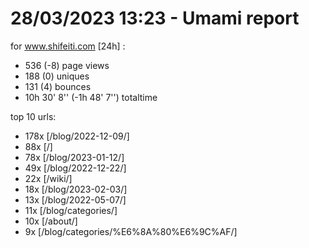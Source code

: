# 28/03/2023 13:23 - Umami report
for www.shifeiti.com [24h] :

 - 536 (-8) page views
 - 188 (0) uniques
 - 131 (4) bounces
 - 10h 30' 8'' (-1h 48' 7'') totaltime


top 10 urls:
 - 178x [/blog/2022-12-09/]
 - 88x [/]
 - 78x [/blog/2023-01-12/]
 - 49x [/blog/2022-12-22/]
 - 22x [/wiki/]
 - 18x [/blog/2023-02-03/]
 - 13x [/blog/2022-05-07/]
 - 11x [/blog/categories/]
 - 10x [/about/]
 - 9x [/blog/categories/%E6%8A%80%E6%9C%AF/]


